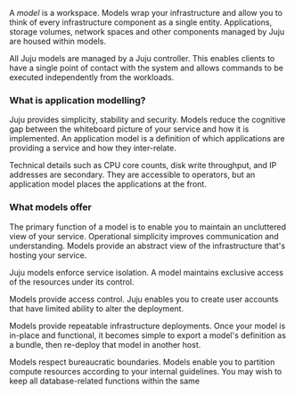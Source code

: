 A *model* is a workspace. Models wrap your infrastructure and allow you to think of every infrastructure component as a single entity.  Applications, storage volumes, network spaces and other components managed by Juju are housed within models.

All Juju models are managed by a Juju controller. This enables clients to have a single point of contact with the system and allows commands to be executed independently from the workloads. 

### What is application modelling?

Juju provides simplicity, stability and security. Models reduce the cognitive gap between the whiteboard picture of your service and how it is implemented. An application model is a definition of which applications are providing a service and how they inter-relate.

Technical details such as CPU core counts, disk write throughput, and IP addresses are secondary. They are accessible to operators, but an application model places the applications at the front.

### What models offer

The primary function of a model is to enable you to maintain an uncluttered view of your service. Operational simplicity improves communication and understanding. Models provide an abstract view of the infrastructure that's hosting your service. 

Juju models enforce service isolation. A model maintains exclusive access of the resources under its control.

Models provide access control. Juju enables you to create user accounts that have limited ability to alter the deployment. 

Models provide repeatable infrastructure deployments. Once your model is in-place and functional, it becomes simple to export a model's definition as a bundle, then re-deploy that model in another host. 

Models respect bureaucratic boundaries. Models enable you to partition compute resources according to your internal guidelines. You may wish to keep all database-related functions within the same 


<!--
A *model* is an environment associated with a [controller](/t/controllers/1111). When a controller is created two models are provisioned along with it. These initial models are named 'controller' and 'default'. The 'controller' model is for internal Juju management and is not intended for general workloads. The 'default' model, however, is ready for immediate use. Further workload models can be added at any time.
-->

<!--
In `v.2.6.?`, a user-added model can be hosted by a cloud that is different than the one that hosts the two default models ('controller' and 'default'). A controller thus has the possibility of being "multi-cloud".
-->

<!--
In `v.2.6.4`, a model can be referred to by its UUID in many commands. This is primarily for troubleshooting purposes as logs expose UUIDs and not names.
-->

## Model management tasks

Common model management tasks are summarised below. The most important ones are [Adding a model](/t/adding-a-model/1147) and [Configuring models](/t/configuring-models/1151).

### Add a model

Models can be added easily to a controller. The [Adding a model](/t/adding-a-model/1147) page provides a full explanation and includes examples.

    juju add-model <model-name> [[<cloud>/]<region>]

### Change models

Use the `switch` command to change from one model to another. Running the command with no arguments will return the currently active controller and model.

    juju switch <controller>[:<model>]

[Details="Examples for juju switch"]
Here are different ways to change to a model:

`juju switch foo`  
   Selects the last used model in controller 'foo' (if the latter exists), otherwise model 'foo' in the current controller.

`juju switch :foo`  
   Selects model 'foo' in the current controller.

`juju switch foo:bar`  
   Selects model 'bar' in controller 'foo'.

`juju switch foo:`  
   Selects the last used model in controller 'foo'.
[/details]

### Compare a bundle to a model

An operator can compare a model with a charm bundle. This is useful for determining what has changed since the bundle was deployed or just how a model differs from a bundle that was not yet used. This topic is covered on the [Charm bundles](/t/charm-bundles/1058#heading--comparing-a-bundle-to-a-model) page.

    juju diff-bundle <bundle>

### Configure a model

Configuration can occur at the model level. This will affect all Juju machines in the model. For instance, a logging level and API port can be stipulated. See the [Configuring models](/t/configuring-models/1151) page for explanations.

### Destroy a model

When a model is destroyed all associated applications and machines are also destroyed. It is a very destructive process. See page [Removing things](/t/removing-things/1063#heading--destroying-models) for details.

    juju destroy-model <model>

### Disable commands

It is possible to curtail command use for Juju users on a per-model basis. The [Disabling commands](/t/disabling-commands/1141) page gives more information.

### Examine a model

Use the `show-model` command to examine a specific model.

    juju show-model <model>

### List all models

Use the `models` command to list all models for a controller.

    juju models

### Manage user access

If you're using multiple Juju users you will need to manage access to your models. See page [Working with multiple users](/t/working-with-multiple-users/1156) for a full explanation.

### Migrate models

Model can be migrated from one controller to another. Model migration is useful when upgrading a controller and for load balancing. For a complete explanation see the [Migrating models](/t/migrating-models/1152) page.


### Enable secure shell (SSH) access

SSH access can be provided to all machines, present and future, on a per-model basis. For in-depth coverage see page [Machine authentication](/t/machine-authentication/1146).


### Set constraints for a model

Charm constraints can be managed at the model level. This will affect all charms used in the model unless overridden. Constraints are used to select minimum requirements for any future machines Juju may create. This subject is covered on page [Setting constraints for a model](/t/using-constraints/1060#heading--setting-and-displaying-constraints-for-a-model).

### Upgrade a model

Juju software is upgraded at the model level with the `upgrade-model` command. This affects the Juju agents running on every machine Juju creates. This does not pertain to the Juju software package installed on a client system. See [Upgrading models](/t/upgrading-models/1154) for complete coverage.

### View logs

Use the `debug-log` command to examine logs on a per-model basis. This allows inspection of activities occurring on multiple Juju machines simultaneously. Due to the expected large volume of data, advanced filtering is available. A full explanation is provided on the [Juju logs](/t/juju-logs/1184) page.


### View model status

Use the `status` command to view the status of a model. Tutorial [Basic client usage](/t/basic-client-usage-tutorial/1191#heading--viewing-the-model-status) gives an overview of the various elements of this command's output.

    juju status [--storage] [--relations]

## Related concepts


### Cross model relations

Traditionally, when adding a relation between two applications (see [Managing relations](/t/managing-relations/1073)) the applications reside within the same model and controller. It is possible to overcome this limitation by employing *cross model relations*. This topic is covered on the [Cross model relations](/t/cross-model-relations/1150) page.
